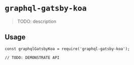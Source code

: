 # `graphql-gatsby-koa`

> TODO: description

## Usage

```
const graphqlGatsbyKoa = require('graphql-gatsby-koa');

// TODO: DEMONSTRATE API
```
